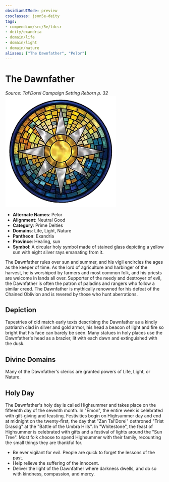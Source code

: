 ```yaml
---
obsidianUIMode: preview
cssclasses: json5e-deity
tags:
- compendium/src/5e/tdcsr
- deity/exandria
- domain/life
- domain/light
- domain/nature
aliases: ["The Dawnfather", "Pelor"]
---
```

# The Dawnfather
*Source: Tal'Dorei Campaign Setting Reborn p. 32* 
![A circular holy symbol mad...](https://raw.githubusercontent.com/5etools-mirror-2/5etools-img/main/deities/TDCSR/Dawnfather.webp#symbol "A circular holy symbol made of stained glass depicting a yellow sun with eight silver rays emanating from it.")

- **Alternate Names**: Pelor
- **Alignment**: Neutral Good
- **Category**: Prime Deities
- **Domains**: Life, Light, Nature
- **Pantheon**: Exandria
- **Province**: Healing, sun
- **Symbol**: A circular holy symbol made of stained glass depicting a yellow sun with eight silver rays emanating from it.

The Dawnfather rules over sun and summer, and his vigil encircles the ages as the keeper of time. As the lord of agriculture and harbinger of the harvest, he is worshiped by farmers and most common folk, and his priests are welcome in lands all over. Supporter of the needy and destroyer of evil, the Dawnfather is often the patron of paladins and rangers who follow a similar creed. The Dawnfather is mythically renowned for his defeat of the Chained Oblivion and is revered by those who hunt aberrations.

## Depiction

Tapestries of old match early texts describing the Dawnfather as a kindly patriarch clad in silver and gold armor, his head a beacon of light and fire so bright that his face can barely be seen. Many statues in holy places use the Dawnfather's head as a brazier, lit with each dawn and extinguished with the dusk.

## Divine Domains

Many of the Dawnfather's clerics are granted powers of Life, Light, or Nature.

## Holy Day

The Dawnfather's holy day is called Highsummer and takes place on the fifteenth day of the seventh month. In "Emon", the entire week is celebrated with gift-giving and feasting. Festivities begin on Highsummer day and end at midnight on the twenty-first, the day that "Zan Tal'Dorei" dethroned "Trist Drassig" at the "Battle of the Umbra Hills". In "Whitestone", the feast of Highsummer is celebrated with gifts and a festival of lights around the "Sun Tree". Most folk choose to spend Highsummer with their family, recounting the small things they are thankful for.

- Be ever vigilant for evil. People are quick to forget the lessons of the past.  
- Help relieve the suffering of the innocent.  
- Deliver the light of the Dawnfather where darkness dwells, and do so with kindness, compassion, and mercy.